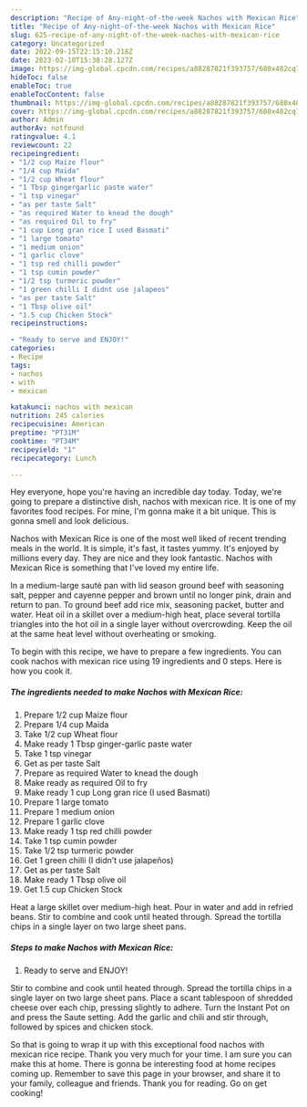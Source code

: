 ```yaml
---
description: "Recipe of Any-night-of-the-week Nachos with Mexican Rice"
title: "Recipe of Any-night-of-the-week Nachos with Mexican Rice"
slug: 625-recipe-of-any-night-of-the-week-nachos-with-mexican-rice
category: Uncategorized
date: 2022-09-15T22:15:10.218Z
date: 2023-02-10T15:38:28.127Z
image: https://img-global.cpcdn.com/recipes/a88287821f393757/680x482cq70/nachos-with-mexican-rice-recipe-main-photo.jpg
hideToc: false
enableToc: true
enableTocContent: false
thumbnail: https://img-global.cpcdn.com/recipes/a88287821f393757/680x482cq70/nachos-with-mexican-rice-recipe-main-photo.jpg
cover: https://img-global.cpcdn.com/recipes/a88287821f393757/680x482cq70/nachos-with-mexican-rice-recipe-main-photo.jpg
author: Admin
authorAv: notfound
ratingvalue: 4.1
reviewcount: 22
recipeingredient:
- "1/2 cup Maize flour"
- "1/4 cup Maida"
- "1/2 cup Wheat flour"
- "1 Tbsp gingergarlic paste water"
- "1 tsp vinegar"
- "as per taste Salt"
- "as required Water to knead the dough"
- "as required Oil to fry"
- "1 cup Long gran rice I used Basmati"
- "1 large tomato"
- "1 medium onion"
- "1 garlic clove"
- "1 tsp red chilli powder"
- "1 tsp cumin powder"
- "1/2 tsp turmeric powder"
- "1 green chilli I didnt use jalapeos"
- "as per taste Salt"
- "1 Tbsp olive oil"
- "1.5 cup Chicken Stock"
recipeinstructions:

- "Ready to serve and ENJOY!"
categories:
- Recipe
tags:
- nachos
- with
- mexican

katakunci: nachos with mexican 
nutrition: 245 calories
recipecuisine: American
preptime: "PT31M"
cooktime: "PT34M"
recipeyield: "1"
recipecategory: Lunch

---
```



Hey everyone, hope you're having an incredible day today. Today, we're going to prepare a distinctive dish, nachos with mexican rice. It is one of my favorites food recipes. For mine, I'm gonna make it a bit unique. This is gonna smell and look delicious.

Nachos with Mexican Rice is one of the most well liked of recent trending meals in the world. It is simple, it's fast, it tastes yummy. It's enjoyed by millions every day. They are nice and they look fantastic. Nachos with Mexican Rice is something that I've loved my entire life.

In a medium-large sauté pan with lid season ground beef with seasoning salt, pepper and cayenne pepper and brown until no longer pink, drain and return to pan. To ground beef add rice mix, seasoning packet, butter and water. Heat oil in a skillet over a medium-high heat, place several tortilla triangles into the hot oil in a single layer without overcrowding. Keep the oil at the same heat level without overheating or smoking.


To begin with this recipe, we have to prepare a few ingredients. You can cook nachos with mexican rice using 19 ingredients and 0 steps. Here is how you cook it.

<!--inarticleads1-->

##### The ingredients needed to make Nachos with Mexican Rice:

1. Prepare 1/2 cup Maize flour
1. Prepare 1/4 cup Maida
1. Take 1/2 cup Wheat flour
1. Make ready 1 Tbsp ginger-garlic paste water
1. Take 1 tsp vinegar
1. Get as per taste Salt
1. Prepare as required Water to knead the dough
1. Make ready as required Oil to fry
1. Make ready 1 cup Long gran rice (I used Basmati)
1. Prepare 1 large tomato
1. Prepare 1 medium onion
1. Prepare 1 garlic clove
1. Make ready 1 tsp red chilli powder
1. Take 1 tsp cumin powder
1. Take 1/2 tsp turmeric powder
1. Get 1 green chilli (I didn’t use jalapeños)
1. Get as per taste Salt
1. Make ready 1 Tbsp olive oil
1. Get 1.5 cup Chicken Stock


Heat a large skillet over medium-high heat. Pour in water and add in refried beans. Stir to combine and cook until heated through. Spread the tortilla chips in a single layer on two large sheet pans. 

<!--inarticleads2-->

##### Steps to make Nachos with Mexican Rice:


1. Ready to serve and ENJOY!

Stir to combine and cook until heated through. Spread the tortilla chips in a single layer on two large sheet pans. Place a scant tablespoon of shredded cheese over each chip, pressing slightly to adhere. Turn the Instant Pot on and press the Saute setting. Add the garlic and chili and stir through, followed by spices and chicken stock. 

So that is going to wrap it up with this exceptional food nachos with mexican rice recipe. Thank you very much for your time. I am sure you can make this at home. There is gonna be interesting food at home recipes coming up. Remember to save this page in your browser, and share it to your family, colleague and friends. Thank you for reading. Go on get cooking!
